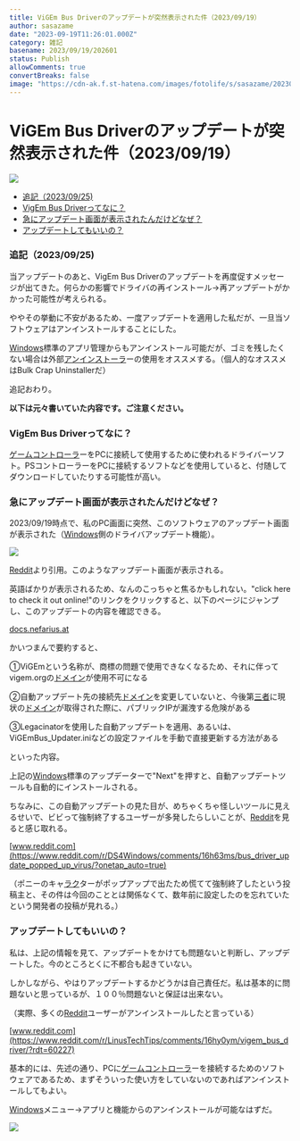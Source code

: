 ```yaml
---
title: ViGEm Bus Driverのアップデートが突然表示された件（2023/09/19）
author: sasazame
date: "2023-09-19T11:26:01.000Z"
category: 雑記
basename: 2023/09/19/202601
status: Publish
allowComments: true
convertBreaks: false
image: "https://cdn-ak.f.st-hatena.com/images/fotolife/s/sasazame/20230919/20230919182124.png"
---
```

# ViGEm Bus Driverのアップデートが突然表示された件（2023/09/19）

![](https://cdn-ak.f.st-hatena.com/images/fotolife/s/sasazame/20230919/20230919182124.png)

<!-- Extended Body -->

-   [追記（2023/09/25)](#追記20230925)
-   [VigEm Bus Driverってなに？](#VigEm-Bus-Driverってなに)
-   [急にアップデート画面が表示されたんだけどなぜ？](#急にアップデート画面が表示されたんだけどなぜ)
-   [アップデートしてもいいの？](#アップデートしてもいいの)

### 追記（2023/09/25)

当アップデートのあと、VigEm Bus Driverのアップデートを再度促すメッセージが出てきた。何らかの影響でドライバの再インストール→再アップデートがかかった可能性が考えられる。

ややその挙動に不安があるため、一度アップデートを適用した私だが、一旦当ソフトウェアはアンインストールすることにした。

[Windows](https://d.hatena.ne.jp/keyword/Windows)標準のアプリ管理からもアンインストール可能だが、ゴミを残したくない場合は外部[アンインストーラ](https://d.hatena.ne.jp/keyword/%A5%A2%A5%F3%A5%A4%A5%F3%A5%B9%A5%C8%A1%BC%A5%E9)ーの使用をオススメする。（個人的なオススメはBulk Crap Uninstallerだ）

追記おわり。

**以下は元々書いていた内容です。ご注意ください。**

### VigEm Bus Driverってなに？

[ゲームコントローラ](https://d.hatena.ne.jp/keyword/%A5%B2%A1%BC%A5%E0%A5%B3%A5%F3%A5%C8%A5%ED%A1%BC%A5%E9)ーをPCに接続して使用するために使われるドライバーソフト。PSコントローラーをPCに接続するソフトなどを使用していると、付随してダウンロードしていたりする可能性が高い。

### 急にアップデート画面が表示されたんだけどなぜ？

2023/09/19時点で、私のPC画面に突然、このソフトウェアのアップデート画面が表示された（[Windows](https://d.hatena.ne.jp/keyword/Windows)側のドライバアップデート機能）。

![](https://cdn-ak.f.st-hatena.com/images/fotolife/s/sasazame/20230919/20230919183509.png)

[Reddit](https://d.hatena.ne.jp/keyword/Reddit)より引用。このようなアップデート画面が表示される。

英語ばかりが表示されるため、なんのこっちゃと焦るかもしれない。"click here to check it out online!"のリンクをクリックすると、以下のページにジャンプし、このアップデートの内容を確認できる。

[docs.nefarius.at](https://docs.nefarius.at/projects/ViGEm/End-of-Life/#what-is-any-of-this-why-are-these-warning-appearing-why-were-these-things-installed-on-my-pc)

かいつまんで要約すると、

①ViGEmという名称が、商標の問題で使用できなくなるため、それに伴ってvigem.orgの[ドメイン](https://d.hatena.ne.jp/keyword/%A5%C9%A5%E1%A5%A4%A5%F3)が使用不可になる

②自動アップデート先の接続先[ドメイン](https://d.hatena.ne.jp/keyword/%A5%C9%A5%E1%A5%A4%A5%F3)を変更していないと、今後第[三者](https://d.hatena.ne.jp/keyword/%BB%B0%BC%D4)に現状の[ドメイン](https://d.hatena.ne.jp/keyword/%A5%C9%A5%E1%A5%A4%A5%F3)が取得された際に、パブリックIPが漏洩する危険がある

③Legacinatorを使用した自動アップデートを適用、あるいは、ViGEmBus\_Updater.iniなどの設定ファイルを手動で直接更新する方法がある

といった内容。

上記の[Windows](https://d.hatena.ne.jp/keyword/Windows)標準のアップデーターで"Next"を押すと、自動アップデートツールも自動的にインストールされる。

ちなみに、この自動アップデートの見た目が、めちゃくちゃ怪しいツールに見えるせいで、ビビって強制終了するユーザーが多発したらしいことが、[Reddit](https://d.hatena.ne.jp/keyword/Reddit)を見ると感じ取れる。

[www.reddit.com](https://www.reddit.com/r/DS4Windows/comments/16h63ms/bus_driver_update_popped_up_virus/?onetap_auto=true)

（ポニーのキャ[ラク](https://d.hatena.ne.jp/keyword/%A5%E9%A5%AF)ターがポップアップで出たため慌てて強制終了したという投稿主と、その件は今回のこととは関係なくて、数年前に設定したのを忘れていたという開発者の投稿が見れる。）

### アップデートしてもいいの？

私は、上記の情報を見て、アップデートをかけても問題ないと判断し、アップデートした。今のところとくに不都合も起きていない。

しかしながら、やはりアップデートするかどうかは自己責任だ。私は基本的に問題ないと思っているが、１００％問題ないと保証は出来ない。

（実際、多くの[Reddit](https://d.hatena.ne.jp/keyword/Reddit)ユーザーがアンインストールしたと言っている）

[www.reddit.com](https://www.reddit.com/r/LinusTechTips/comments/16hy0ym/vigem_bus_driver/?rdt=60227)

基本的には、先述の通り、PCに[ゲームコントローラ](https://d.hatena.ne.jp/keyword/%A5%B2%A1%BC%A5%E0%A5%B3%A5%F3%A5%C8%A5%ED%A1%BC%A5%E9)ーを接続するためのソフトウェアであるため、まずそういった使い方をしていないのであればアンインストールしてもよい。

[Windows](https://d.hatena.ne.jp/keyword/Windows)メニュー→アプリと機能からのアンインストールが可能なはずだ。

![](https://cdn-ak.f.st-hatena.com/images/fotolife/s/sasazame/20230919/20230919202411.png)